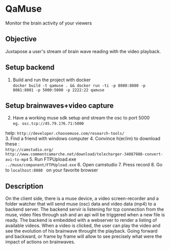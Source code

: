 QaMuse
======
Monitor the brain activity of your viewers

Objective
---------
Juxtapose a user's stream of brain wave reading with the video playback.

Setup backend
------
1. Build and run the project with docker  
```docker build -t qamuse . && docker run -ti -p 8080:8080 -p 8081:8081 -p 5000:5000 -p 2222:22 qamuse ```

Setup brainwaves+video capture
-------------------
2. Have a working muse sdk setup and stream the osc to port 5000  
```eg. osc.tcp://45.79.176.71:5000 ```
 
help:  ```http://developer.choosemuse.com/research-tools/```  
3. Find a friend with windows computer
4. Convince h(er/im) to download these :  
```http://camstudio.org/ ```
``` http://www.commentcamarche.net/download/telecharger-34087988-convert-avi-to-mp4```
5. Run FTPUpload.exe  
```../muse/component/FTPUpload.exe```
6. Open camstudio
7. Press record
8. Go to
```localhost:8080 ```
on your favorite browser

Description
------------
On the client side, there is a muse device, a video screen-recorder and a folder watcher that will send muse (osc) data and video data (mp4) to a backend server. The backend servir is listening for tcp connection from the muse, video files through ssh and an api will be triggered when a new file is ready. The backend is embedded with a webserver to render a listing of available videos. When a video is clicked, the user can play the video and see the evolution of his brainwave throught the playback. Going forward and backward, or frame by frame will allow to see precisely what were the impact of actions on brainwaves.
